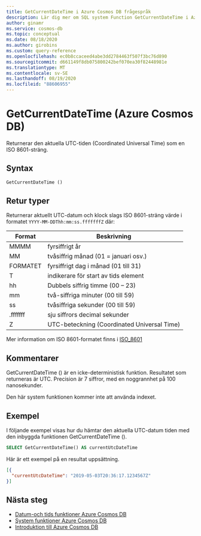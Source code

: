 ```yaml
---
title: GetCurrentDateTime i Azure Cosmos DB frågespråk
description: Lär dig mer om SQL system Function GetCurrentDateTime i Azure Cosmos DB.
author: ginamr
ms.service: cosmos-db
ms.topic: conceptual
ms.date: 08/18/2020
ms.author: girobins
ms.custom: query-reference
ms.openlocfilehash: ec0b8ccaceed4abe3dd2784463f507f3bc76d890
ms.sourcegitcommit: d661149f8db075800242bef070ea30f82448981e
ms.translationtype: MT
ms.contentlocale: sv-SE
ms.lasthandoff: 08/19/2020
ms.locfileid: "88606955"
---
```

# <a name="getcurrentdatetime-azure-cosmos-db"></a>GetCurrentDateTime (Azure Cosmos DB)

Returnerar den aktuella UTC-tiden (Coordinated Universal Time) som en ISO 8601-sträng.
  
## <a name="syntax"></a>Syntax
  
```sql
GetCurrentDateTime ()
```

## <a name="return-types"></a>Retur typer
  
  Returnerar aktuellt UTC-datum och klock slags ISO 8601-sträng värde i formatet `YYYY-MM-DDThh:mm:ss.fffffffZ` där:
  
  |Format|Beskrivning|
  |-|-|
  |MMMM|fyrsiffrigt år|
  |MM|tvåsiffrig månad (01 = januari osv.)|
  |FORMATET|fyrsiffrigt dag i månad (01 till 31)|
  |T|indikerare för start av tids element|
  |hh|Dubbels siffrig timme (00 – 23)|
  |mm|två-siffriga minuter (00 till 59)|
  |ss|tvåsiffriga sekunder (00 till 59)|
  |.fffffff|sju siffrors decimal sekunder|
  |Z|UTC-beteckning (Coordinated Universal Time)||
  
  Mer information om ISO 8601-formatet finns i [ISO_8601](https://en.wikipedia.org/wiki/ISO_8601)

## <a name="remarks"></a>Kommentarer

GetCurrentDateTime () är en icke-deterministisk funktion. Resultatet som returneras är UTC. Precision är 7 siffror, med en noggrannhet på 100 nanosekunder.

Den här system funktionen kommer inte att använda indexet.

## <a name="examples"></a>Exempel
  
I följande exempel visas hur du hämtar den aktuella UTC-datum tiden med den inbyggda funktionen GetCurrentDateTime ().
  
```sql
SELECT GetCurrentDateTime() AS currentUtcDateTime
```  
  
 Här är ett exempel på en resultat uppsättning.
  
```json
[{
  "currentUtcDateTime": "2019-05-03T20:36:17.1234567Z"
}]  
```  

## <a name="next-steps"></a>Nästa steg

- [Datum-och tids funktioner Azure Cosmos DB](sql-query-date-time-functions.md)
- [System funktioner Azure Cosmos DB](sql-query-system-functions.md)
- [Introduktion till Azure Cosmos DB](introduction.md)
